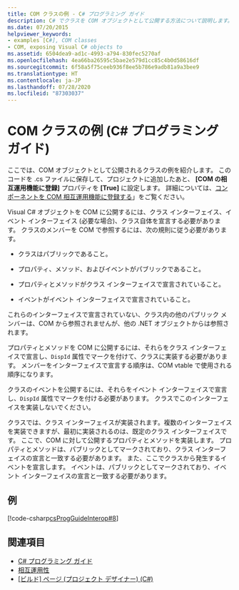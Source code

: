 ```yaml
---
title: COM クラスの例 - C# プログラミング ガイド
description: C# でクラスを COM オブジェクトとして公開する方法について説明します。 この例では、.cs ファイル内のコードをプロジェクトに追加し、[COM の相互運用機能に登録] プロパティを設定します。
ms.date: 07/20/2015
helpviewer_keywords:
- examples [C#], COM classes
- COM, exposing Visual C# objects to
ms.assetid: 6504dea9-ad1c-4993-a794-830fec5270af
ms.openlocfilehash: 4ea66ba26595c5bae2e579d1cc85c4b0d58616df
ms.sourcegitcommit: 6f58a5f75ceeb936f8ee5b786e9adb81a9a3bee9
ms.translationtype: HT
ms.contentlocale: ja-JP
ms.lasthandoff: 07/28/2020
ms.locfileid: "87303037"
---
```

# <a name="example-com-class-c-programming-guide"></a>COM クラスの例 (C# プログラミング ガイド)
ここでは、COM オブジェクトとして公開されるクラスの例を紹介します。 このコードを .cs ファイルに保存して、プロジェクトに追加したあと、 **[COM の相互運用機能に登録]** プロパティを **[True]** に設定します。 詳細については、[コンポーネントを COM 相互運用機能に登録する](https://docs.microsoft.com/previous-versions/visualstudio/visual-studio-2010/w29wacsy(v=vs.100))」をご覧ください。
  
 Visual C# オブジェクトを COM に公開するには、クラス インターフェイス、イベント インターフェイス (必要な場合)、クラス自体を宣言する必要があります。 クラスのメンバーを COM で参照するには、次の規則に従う必要があります。  
  
- クラスはパブリックであること。  
  
- プロパティ、メソッド、およびイベントがパブリックであること。  
  
- プロパティとメソッドがクラス インターフェイスで宣言されていること。  
  
- イベントがイベント インターフェイスで宣言されていること。  
  
 これらのインターフェイスで宣言されていない、クラス内の他のパブリック メンバーは、COM から参照されませんが、他の .NET オブジェクトからは参照されます。  
  
 プロパティとメソッドを COM に公開するには、それらをクラス インターフェイスで宣言し、`DispId` 属性でマークを付けて、クラスに実装する必要があります。 メンバーをインターフェイスで宣言する順序は、COM vtable で使用される順序になります。  
  
 クラスのイベントを公開するには、それらをイベント インターフェイスで宣言し、`DispId` 属性でマークを付ける必要があります。 クラスでこのインターフェイスを実装しないでください。  
  
 クラスでは、クラス インターフェイスが実装されます。複数のインターフェイスを実装できますが、最初に実装されるのは、既定のクラス インターフェイスです。 ここで、COM に対して公開するプロパティとメソッドを実装します。 プロパティとメソッドは、パブリックとしてマークされており、クラス インターフェイスの宣言と一致する必要があります。 また、ここでクラスから発生するイベントを宣言します。 イベントは、パブリックとしてマークされており、イベント インターフェイスの宣言と一致する必要があります。  
  
## <a name="example"></a>例  
 [!code-csharp[csProgGuideInterop#8](~/samples/snippets/csharp/VS_Snippets_VBCSharp/csProgGuideInterop/CS/ExampleCOM.cs#8)]  
  
## <a name="see-also"></a>関連項目

- [C# プログラミング ガイド](../index.md)
- [相互運用性](./index.md)
- [[ビルド] ページ (プロジェクト デザイナー) (C#)](/visualstudio/ide/reference/build-page-project-designer-csharp)
